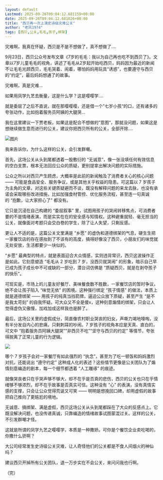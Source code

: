 ```yaml
---
layout: default
Lastmod: 2025-09-26T09:04:12.681159+00:00
date: 2025-09-26T09:04:12.681026+00:00
title: "西贝再一次上演史诗级灾难公关"
author: "老凤1974"
tags: [西贝,公关,毛毛,孩子,绑架]
---
```


灾难啊，我真在怀疑，西贝是不是不想做了，真不想做了....

9月23日，西贝公众号发布文章《7岁的毛毛：我以为自己再也吃不到西贝了》。文章以7岁儿童毛毛的视角，讲述了毛毛从2岁起开始吃西贝，妈妈因为最近的新闻不让毛毛光顾西贝，毛毛哭着、闹着，哪怕妈妈用玩具“诱惑”，也要遵守与西贝的“约定”，最后妈妈想通了的故事。

灾难啊，真是灾难...

如果用凤学九艺去衡量，这是什么学？这是嘤嘤学....

就是委屈了之后不直说，就在那嘤嘤嘤，还是借一个”七岁小孩“的口，还有诸多的夸张动作，比如抱着服务员阿姨的大腿哭...

我在这里建议一下贾老板，如果这是配合不想做的”意图“，那就没问题，如果这是想继续做生意而进行的公关，建议你把西贝所有的公关，全部开除....

![图片](https://images.weserv.nl/?url=https%3A//mmbiz.qpic.cn/mmbiz_jpg/UMPC431ibZk3KDSGONbUicV0ECdttdpn8dMVMNMo1zfAKdwFTGl2NiaQeZB6J9vc6ODHXEnicXbo0y5ibl99aicHsQcQ/640%3Fwx_fmt%3Djpeg%26from%3Dappmsg%26wxfrom%3D5%26wx_lazy%3D1%26tp%3Dwxpic%23imgIndex%3D2)

我来告诉你，为什么这样的公关，会引发群嘲。

首先，这场公关从头到尾都透着一股敷衍的 “无诚意”，像一张没填任何有效信息的空白支票，根本无法回应公众的质疑，更别提拿出解决问题的实际措施。

公众之所以对西贝产生顾虑，大概率是此前的新闻触及了消费者关心的核心问题 —— 可能是食品安全、服务争议，或是其他关乎权益的隐患。可这篇以 7 岁孩子为主角的文章，对这些关键质疑避而不谈，既没有解释问题的来龙去脉，也没有承诺会采取哪些改进措施，比如加强食材管控、优化服务流程，甚至连一句真诚的 “抱歉，让大家担心了” 都没有。

它只是沉浸在自己构建的 “委屈叙事” 里，试图用孩子的哭闹转移焦点，可消费者要的不是情绪表演，而是实实在在的安全感与知情权。这种避重就轻、毫无担当的公关，就像面对考题只会交白卷的学生，除了让人失望，只剩反感。

更让人不适的是，这篇公关文里满是 “乡愿” 的虚伪和道德绑架的气息，硬生生把一家餐饮店的存在感抬到了不该有的高度，搞得好像没了西贝，小朋友们的味觉就无处安放，生活都要少一块似的。

“乡愿” 最典型的特点，就是表面迎合大众情感，实则违背常识，西贝这波操作正是如此。它刻意塑造 “毛毛从 2 岁吃到 7 岁，没西贝就哭闹” 的形象，暗示自己早已成为孩子成长中不可或缺的一部分，潜台词仿佛是 “质疑西贝，就是在剥夺孩子的快乐”。

可现实是，市场上的儿童友好餐厅、美味餐食数不胜数，一家餐饮店的暂时争议，绝不会让孩子陷入 “味觉无依” 的困境。这种强行绑定 “孩子情感” 的做法，本质上就是道德绑架 —— 用孩子的纯真当挡箭牌，逼迫公众放下质疑，甚至产生 “是不是我太苛刻” 的自我怀疑。可大众又不全是傻x，这种刻意煽情的绑架，只会让人觉得虚伪又傲慢，加戏加成这样我也是醉了。

最后，这场公关里的虚假成分，简直像农村职业哭丧的妇女，声嘶力竭地嚎啕，没有半分发自内心的悲痛，只剩刺耳的吵闹。7 岁孩子的视角本应是天真、直白的，可文中 “抱着服务员阿姨大腿哭”“非西贝不吃”“坚守与西贝的约定” 等情节，夸张得脱离了正常儿童的行为逻辑。

![](https://images.weserv.nl/?url=https%3A//mmbiz.qpic.cn/sz_mmbiz_jpg/EyfBPfzic8qHnnkkm6aia9ibwgQhwRLpk5kqOPEiaMC2a0WfnbMDsgRufb1iac3SONp8L9IzjFMLnMNUqksUbpq5ORg/640%3Fwx_fmt%3Djpeg%26from%3Dappmsg)

哪个 7 岁孩子会对一家餐厅有如此强烈的 “执念”，甚至为了吃一顿饭和妈妈激烈对抗，还能说出 “遵守约定” 这种成人化的表述？这些情节更像是公关团队为了煽情刻意编造的剧本，每一个细节都透着 “人工雕琢” 的痕迹。

就像哭丧者只在乎哭声够不够大，却不在乎是否真的悲伤，西贝的公关也只在乎情绪够不够浓烈，却不在乎故事是否真实可信。这种没有 “心” 的表演，没有真情实感的支撑，只会让公众觉得荒诞又可笑 —— 明明是想挽回口碑，却用虚假的故事把自己推向了更尴尬的境地。

无诚意、搞绑架、满是虚假，西贝这场公关从头到尾都踩在了大众的反感点上。它既没解决问题，也没传递真诚，只靠编造的情绪故事试图蒙混过关。这样的公关，不引发群嘲才怪。

这就是所谓的凤学九艺之嘤嘤学，本质是一种撒娇。可你是个餐饮企业卖吃喝的，你撒什么骄啊？

大公司经常发生史诗级公关灾难，让人奇怪他们的公关都是不食人间烟火的神仙吗？

建议西贝开掉所有公关团队，退一万步实在不会公关，来问问我也行啊。

（完）

